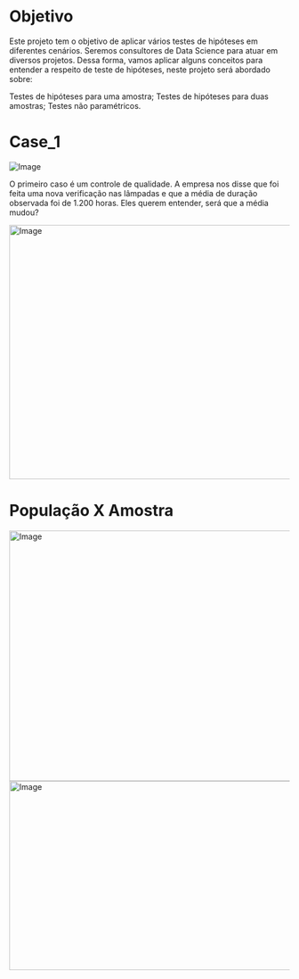 # Objetivo

Este projeto tem o objetivo de aplicar vários testes de hipóteses em diferentes cenários. Seremos consultores de Data Science para atuar em diversos projetos. Dessa forma, vamos aplicar alguns conceitos para entender a respeito de teste de hipóteses, neste projeto será abordado sobre:

Testes de hipóteses para uma amostra;
Testes de hipóteses para duas amostras;
Testes não paramétricos.


# Case_1

![Image](https://github.com/user-attachments/assets/3858bd29-19ad-4722-b497-36b3ae924b5b)

O primeiro caso é um controle de qualidade. A empresa nos disse que foi feita uma nova verificação nas lâmpadas e que a média de duração observada foi de 1.200 horas. Eles querem entender, será que a média mudou?

<img width="569" height="456" alt="Image" src="https://github.com/user-attachments/assets/f97639f2-683b-4b4f-b555-f951a421298f" />

# População X Amostra

<img width="1430" height="449" alt="Image" src="https://github.com/user-attachments/assets/bdc0171b-5fd6-4aeb-ac03-2e68385c662f" />
<img width="1493" height="339" alt="Image" src="https://github.com/user-attachments/assets/59b4a87a-ced1-4658-a4f3-ae5e9fbc9dd7" />

